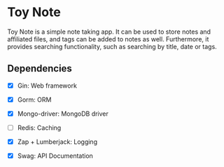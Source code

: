 # Toy Note

Toy Note is a simple note taking app. It can be used to store notes and affiliated files, and tags can be added to notes as well. Furthermore, it provides searching functionality, such as searching by title, date or tags.

## Dependencies

- [x] Gin: Web framework

- [x] Gorm: ORM

- [x] Mongo-driver: MongoDB driver

- [ ] Redis: Caching

- [x] Zap + Lumberjack: Logging

- [x] Swag: API Documentation
